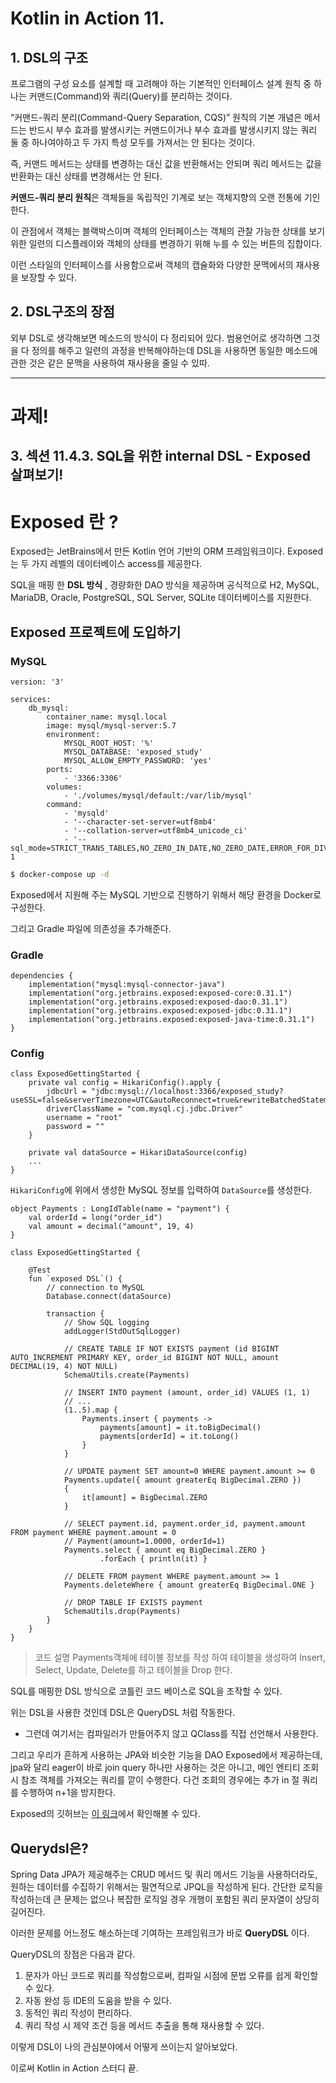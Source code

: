 # Kotlin in Action 11.
## 1. DSL의 구조
프로그램의 구성 요소를 설계할 때 고려해야 하는 기본적인 인터페이스 설계 원칙 중 하나는 커맨드(Command)와 쿼리(Query)를 분리하는 것이다.

“커맨드-쿼리 분리(Command-Query Separation, CQS)” 원칙의 기본 개념은 메서드는 반드시 부수 효과를 발생시키는 커맨드이거나 부수 효과를 발생시키지 않는 쿼리 둘 중 하나여야하고 두 가지 특성 모두를 가져서는 안 된다는 것이다.

즉, 커맨드 메서드는 상태를 변경하는 대신 값을 반환해서는 안되며 쿼리 메서드는 값을 반환화는 대신 상태를 변경해서는 안 된다.

**커맨드-쿼리 분리 원칙**은 객체들을 독립적인 기계로 보는 객체지향의 오랜 전통에 기인한다.

이 관점에서 객체는 블랙박스이며 객체의 인터페이스는 객체의 관찰 가능한 상태를 보기 위한 일련의 디스플레이와 객체의 상태를 변경하기 위해 누를 수 있는 버튼의 집합이다.

이런 스타일의 인터페이스를 사용함으로써 객체의 캡슐화와 다양한 문맥에서의 재사용을 보장할 수 있다.

## 2. DSL구조의 장점

외부 DSL로 생각해보면 메소드의 방식이 다 정리되어 있다. 범용언어로 생각하면 그것을 다 정의를 해주고 일련의 과정을 반복해야하는데 DSL을 사용하면 동일한 메소드에 관한 것은 같은 문맥을 사용하여 재사용을 줄일 수 있따.

---
# 과제!
## 3. 섹션 11.4.3. SQL을 위한 internal DSL - Exposed 살펴보기!


# Exposed 란 ?

Exposed는 JetBrains에서 만든 Kotlin 언어 기반의 ORM 프레임워크이다. Exposed는 두 가지 레벨의 데이터베이스 access를 제공한다.

SQL을 매핑 한 **DSL 방식** , 경량화한 DAO 방식을 제공하며 공식적으로 H2, MySQL, MariaDB, Oracle, PostgreSQL, SQL Server, SQLite 데이터베이스를 지원한다.

## Exposed 프로젝트에 도입하기
### MySQL
```
version: '3'

services:
    db_mysql:
        container_name: mysql.local
        image: mysql/mysql-server:5.7
        environment:
            MYSQL_ROOT_HOST: '%'
            MYSQL_DATABASE: 'exposed_study'
            MYSQL_ALLOW_EMPTY_PASSWORD: 'yes'
        ports:
            - '3366:3306'
        volumes:
            - './volumes/mysql/default:/var/lib/mysql'
        command:
            - 'mysqld'
            - '--character-set-server=utf8mb4'
            - '--collation-server=utf8mb4_unicode_ci'
            - '--sql_mode=STRICT_TRANS_TABLES,NO_ZERO_IN_DATE,NO_ZERO_DATE,ERROR_FOR_DIVISION_BY_ZERO,NO_AUTO_CREATE_USER,NO_ENGINE_SUBSTITUTION'
1
```
```bash
$ docker-compose up -d
```

Exposed에서 지원해 주는 MySQL 기반으로 진행하기 위해서 해당 환경을 Docker로 구성한다.

그리고 Gradle 파일에 의존성을 추가해준다.
### Gradle
```
dependencies {
    implementation("mysql:mysql-connector-java")
    implementation("org.jetbrains.exposed:exposed-core:0.31.1")
    implementation("org.jetbrains.exposed:exposed-dao:0.31.1")
    implementation("org.jetbrains.exposed:exposed-jdbc:0.31.1")
    implementation("org.jetbrains.exposed:exposed-java-time:0.31.1")
}
```

### Config
```
class ExposedGettingStarted {
    private val config = HikariConfig().apply {
        jdbcUrl = "jdbc:mysql://localhost:3366/exposed_study?useSSL=false&serverTimezone=UTC&autoReconnect=true&rewriteBatchedStatements=true"
        driverClassName = "com.mysql.cj.jdbc.Driver"
        username = "root"
        password = ""
    }

    private val dataSource = HikariDataSource(config)
    ...
}
```
`HikariConfig`에 위에서 생성한 MySQL 정보를 입력하여 `DataSource`를 생성한다.

```
object Payments : LongIdTable(name = "payment") {
    val orderId = long("order_id")
    val amount = decimal("amount", 19, 4)
}

class ExposedGettingStarted {

    @Test
    fun `exposed DSL`() {
        // connection to MySQL
        Database.connect(dataSource)

        transaction {
            // Show SQL logging
            addLogger(StdOutSqlLogger)

            // CREATE TABLE IF NOT EXISTS payment (id BIGINT AUTO_INCREMENT PRIMARY KEY, order_id BIGINT NOT NULL, amount DECIMAL(19, 4) NOT NULL)
            SchemaUtils.create(Payments)

            // INSERT INTO payment (amount, order_id) VALUES (1, 1)
            // ...
            (1..5).map {
                Payments.insert { payments ->
                    payments[amount] = it.toBigDecimal()
                    payments[orderId] = it.toLong()
                }
            }

            // UPDATE payment SET amount=0 WHERE payment.amount >= 0
            Payments.update({ amount greaterEq BigDecimal.ZERO })
            {
                it[amount] = BigDecimal.ZERO
            }

            // SELECT payment.id, payment.order_id, payment.amount FROM payment WHERE payment.amount = 0
            // Payment(amount=1.0000, orderId=1)
            Payments.select { amount eq BigDecimal.ZERO }
                    .forEach { println(it) }

            // DELETE FROM payment WHERE payment.amount >= 1
            Payments.deleteWhere { amount greaterEq BigDecimal.ONE }

            // DROP TABLE IF EXISTS payment
            SchemaUtils.drop(Payments)
        }
    }
}
```

> 코드 설명
Payments객체에 테이블 정보를 작성 하여 테이블을 생성하여 Insert, Select, Update, Delete를 하고 테이블을 Drop 한다.

SQL를 매핑한 DSL 방식으로 코틀린 코드 베이스로 SQL을 조작할 수 있다.

위는 DSL을 사용한 것인데 DSL은 QueryDSL 처럼 작동한다. 
- 그런데 여기서는 컴파일러가 만들어주지 않고 QClass를 직접 선언해서 사용한다.

그리고 우리가 흔하게 사용하는 JPA와 비슷한 기능을 DAO Exposed에서 제공하는데, jpa와 달리 eager이 바로 join query 하나만 사용하는 것은 아니고, 메인 엔티티 조회 시 참조 객체를 가져오는 쿼리를 깥이 수행한다. 다건 조회의 경우에는 추가 in 절 쿼리를 수행하여 n+1을 방지한다.


Exposed의 깃허브는 [이 링크](https://github.com/JetBrains/Exposed)에서 확인해볼 수 있다.

## Querydsl은?

Spring Data JPA가 제공해주는 CRUD 메서드 및 쿼리 메서드 기능을 사용하더라도, 원하는 데이터를 수집하기 위해서는 필연적으로 JPQL을 작성하게 된다. 간단한 로직을 작성하는데 큰 문제는 없으나 복잡한 로직일 경우 개행이 포함된 쿼리 문자열이 상당히 길어진다.

이러한 문제를 어느정도 해소하는데 기여하는 프레임워크가 바로 **QueryDSL** 이다. 

QueryDSL의 장점은 다음과 같다.

1. 문자가 아닌 코드로 쿼리를 작성함으로써, 컴파일 시점에 문법 오류를 쉽게 확인할 수 있다.
2. 자동 완성 등 IDE의 도움을 받을 수 있다.
3. 동적인 쿼리 작성이 편리하다.
4. 쿼리 작성 시 제약 조건 등을 메서드 추출을 통해 재사용할 수 있다.

이렇게 DSL이 나의 관심분야에서 어떻게 쓰이는지 알아보았다.

이로써 Kotlin in Action 스터디 끝.
